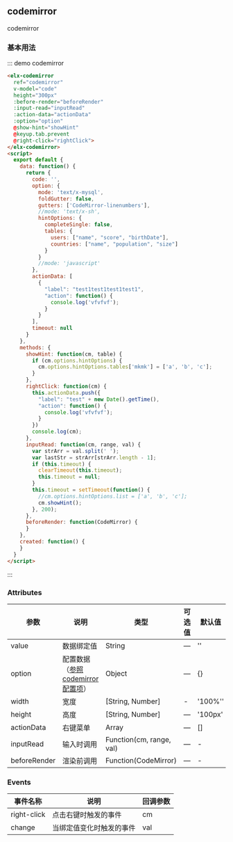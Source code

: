 ## codemirror

codemirror

### 基本用法


::: demo codemirror
```html
<elx-codemirror
  ref="codemirror"
  v-model="code"
  height="300px"
  :before-render="beforeRender"
  :input-read="inputRead"
  :action-data="actionData"
  :option="option"
  @show-hint="showHint"
  @keyup.tab.prevent
  @right-click="rightClick">
</elx-codemirror>
<script>
  export default {
    data: function() {
      return {
        code: '',
        option: {
          mode: 'text/x-mysql',
          foldGutter: false,
          gutters: ['CodeMirror-linenumbers'],
          //mode: 'text/x-sh',
          hintOptions: {
            completeSingle: false,
            tables: {
              users: ["name", "score", "birthDate"],
              countries: ["name", "population", "size"]
            }
          }
          //mode: 'javascript'
        },
        actionData: [
          {
            "label": "test1test1test1test1",
            "action": function() {
              console.log('vfvfvf');
            }
          }
        ],
        timeout: null
      }
    },
    methods: {
      showHint: function(cm, table) {
        if (cm.options.hintOptions) {
          cm.options.hintOptions.tables['mkmk'] = ['a', 'b', 'c'];
        }
      },
      rightClick: function(cm) {
        this.actionData.push({
          "label": "test" + new Date().getTime(),
          "action": function() {
            console.log('vfvfvf');
          }
        })
        console.log(cm);
      },
      inputRead: function(cm, range, val) {
        var strArr = val.split(' ');
        var lastStr = strArr[strArr.length - 1];
        if (this.timeout) {
          clearTimeout(this.timeout);
          this.timeout = null;
        }
        this.timeout = setTimeout(function() {
          //cm.options.hintOptions.list = ['a', 'b', 'c'];
          cm.showHint();
        }, 200);
      },
      beforeRender: function(CodeMirror) {
      }
    },
    created: function() {
    }
  }
</script>
```
:::

### Attributes
| 参数      | 说明          | 类型      | 可选值                           | 默认值  |
|---------- |-------------- |---------- |--------------------------------  |-------- |
| value | 数据绑定值 | String | — | '' |
| option | 配置数据（<a href="https://codemirror.net/doc/manual.html#config" target="_blank">参照codemirror配置项</a>） | Object | — | {} |
| width | 宽度 | [String, Number] | - | '100%'' |
| height | 高度 | [String, Number] | — | '100px' |
| actionData | 右键菜单 | Array | — | [] |
| inputRead | 输入时调用 | Function(cm, range, val) | — | - |
| beforeRender | 渲染前调用 | Function(CodeMirror) | — | - |


### Events
| 事件名称 | 说明 | 回调参数 |
|---------- |-------- |---------- |
| right-click | 点击右键时触发的事件 | cm |
| change | 当绑定值变化时触发的事件 | val |
